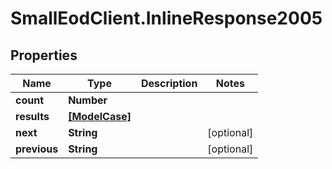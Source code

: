 # SmallEodClient.InlineResponse2005

## Properties

Name | Type | Description | Notes
------------ | ------------- | ------------- | -------------
**count** | **Number** |  | 
**results** | [**[ModelCase]**](ModelCase.md) |  | 
**next** | **String** |  | [optional] 
**previous** | **String** |  | [optional] 


